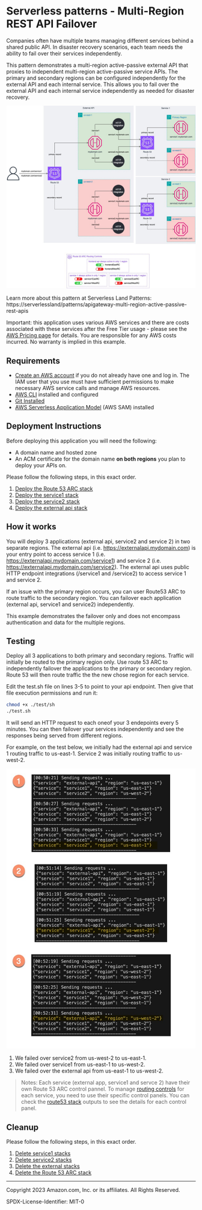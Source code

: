 # Serverless patterns - Multi-Region REST API Failover

Companies often have multiple teams managing different services behind a shared public API. In disaster recovery scenarios, each team needs the ability to fail over their services independently.

This pattern demonstrates a multi-region active-passive external API that proxies to independent multi-region active-passive service APIs. The primary and secondary regions can be configured independently for the external API and each internal service. This allows you to fail over the external API and each internal service independently as needed for disaster recovery.

![alt text](images/diagram.jpg)

Learn more about this pattern at Serverless Land Patterns: https://serverlessland/patterns/apigateway-multi-region-active-passive-rest-apis

Important: this application uses various AWS services and there are costs associated with these services after the Free Tier usage - please see the [AWS Pricing page](https://aws.amazon.com/pricing/) for details. You are responsible for any AWS costs incurred. No warranty is implied in this example.

## Requirements
* [Create an AWS account](https://portal.aws.amazon.com/gp/aws/developer/registration/index.html) if you do not already have one and log in. The IAM user that you use must have sufficient permissions to make necessary AWS service calls and manage AWS resources.
* [AWS CLI](https://docs.aws.amazon.com/cli/latest/userguide/install-cliv2.html) installed and configured
* [Git Installed](https://git-scm.com/book/en/v2/Getting-Started-Installing-Git)
* [AWS Serverless Application Model](https://docs.aws.amazon.com/serverless-application-model/latest/developerguide/serverless-sam-cli-install.html) (AWS SAM) installed


## Deployment Instructions
Before deploying this application you will need the following:
* A domain name and hosted zone
* An ACM certificate for the domain name **on both regions** you plan to deploy your APIs on.

Please follow the following steps, in this exact order.

1. [Deploy the Route 53 ARC stack](route53/README.md#deployment-instructions )
1. [Deploy the service1 stack](service1/README.md#deployment-instructions)
1. [Deploy the service2 stack](service2/README.md#deployment-instructions)
1. [Deploy the external api stack](external-api/README.md#deployment-instructions)

## How it works

You will deploy 3 applications (external api, service2 and service 2) in two separate regions. The external api (i.e. https://externalapi.mydomain.com) is your entry point to access service 1  (i.e. https://externalapi.mydomain.com/service1) and service 2  (i.e. https://externalapi.mydomain.com/service2). The external api uses public HTTP endpoint integrations (/service1 and /service2) to access service 1 and service 2.

If an issue with the primary region occurs, you can user Route53 ARC to route traffic to the secondary region. You can failover each application (external api, service1 and service2) independently.

This example demonstrates the failover only and does not encompass authentication and data for the multiple regions.



## Testing

Deploy all 3 applications to both primary and secondary regions. Traffic will initially be routed to the primary region only. Use route 53 ARC to independently failover the applications to the primary or secondary region. Route 53 will then route traffic the the new chose region for each service.

Edit the test.sh file on lines 3-5 to point to your api endpoint. Then give that file execution permissions and run it:

```bash
chmod +x ./test/sh
./test.sh
```

It will send an HTTP request to each oneof your 3 endepoints every 5 minutes. You can then failover your services independently and see the responses being served from different regions.

For example, on the test below, we initially had the external api and service 1 routing traffic to us-east-1. Service 2 was initially routing traffic to us-west-2.


![alt text](images/testing.jpg)

1. We failed over service2 from us-west-2 to us-east-1.
1. We failed over service1 from us-east-1 to us-west-2.
1. We failed over the external api from us-east-1 to us-west-2.

> Notes: Each service (external app, service1 and servce 2) have their own Route 53 ARC control pannel. To manage [routing controls](https://docs.aws.amazon.com/r53recovery/latest/dg/routing-control.html) for each service, you need to use their specific control panels. You can check the [route53 stack](./route53/README.md) outputs to see the details for each control panel.


## Cleanup

Please follow the following steps, in this exact order.

1. [Delete service1 stacks](service1/README.md#cleanup)
1. [Delete service2 stacks](service2/README.md#cleanup)
1. [Delete the external stacks](external-api/README.md#cleanup)
1. [Delete the Route 53 ARC stack](route53/README.md#cleanup)

----
Copyright 2023 Amazon.com, Inc. or its affiliates. All Rights Reserved.

SPDX-License-Identifier: MIT-0